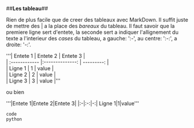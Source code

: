 ##**Les tableau**##

Rien de plus facile que de creer des tableaux avec MarkDown. Il suffit juste de mettre des \| a la place des *bareaux* du tableau. Il faut savoir que la premiere ligne sert d'entete, la seconde sert a indiquer l'allignement du texte a l'interieur des *cases* du tableau, a gauche: ':-', au centre: ':-:', a droite: '-:'.

'''| Entete 1      |     Entete 2    |   Entete 3 |  
| :------------ |:--------------: | ---------: |  
| Ligne 1       |        1        |      value |  
| Ligne 2       |        2        |      value |  
| Ligne 3       |        3        |      value |'''  

ou bien  

'''|Entete 1|Entete 2|Entete 3|
|:-|:-:|-:|
Ligne 1|1|value'''

    code
    python
